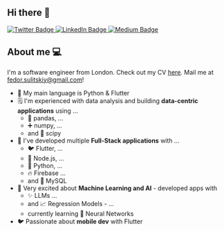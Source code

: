 ## Hi there 👋
<div id="badges">
  <a href="https://oval-soup-513.notion.site/Fedor-Sulitskiy-Software-Engineer-f1bf0c70be5345b9bd50f990440652b9">
    <img src="https://ziadoua.github.io/m3-Markdown-Badges/badges/MyPortfolio/myportfolio1.svg" alt="Twitter Badge"/>
  </a>
  <a href="https://www.linkedin.com/in/fedor-sulitskiy/">
    <img src="https://ziadoua.github.io/m3-Markdown-Badges/badges/LinkedIn/linkedin1.svg" alt="LinkedIn Badge"/>
  </a>
  <a href="https://medium.com/@f.sulitskiy">
    <img src="https://img.shields.io/badge/Medium-12100E?style=for-the-badge&logo=medium&logoColor=white)" alt="Medium Badge"/>
  </a>
</div>

## About me 💻
I'm a software engineer from London. Check out my CV [here](https://github.com/fedorSulitskiy/fedorSulitskiy/blob/main/Fedor%20Sulitskiy%20-%20CV.pdf). Mail me at <fedor.sulitskiy@gmail.com>!
- 🐍 My main language is Python & Flutter
- 🗒️ I'm experienced with data analysis and building **data-centric applications** using ...
  - 🐼 pandas, ...
  - ➕ numpy, ...
  -  and 🔬 scipy
- 🔄 I've developed multiple **Full-Stack applications** with ...
  - 🐦 Flutter, ...
  - 💚 Node.js, ...
  - 🐍 Python, ...
  - 🔥 Firebase ...
  -  and 🧮 MySQL
- 🧠 Very excited about **Machine Learning and AI** - developed apps with
   - ✨ LLMs ...
   -  and 📈 Regression Models - ...
   -  currently learning 🧠 Neural Networks
- 🐦 Passionate about **mobile dev** with Flutter
